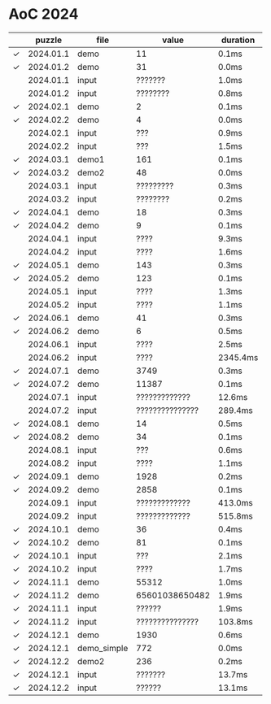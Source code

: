 # AoC 2024

|   |  puzzle   |    file     |      value      | duration |
|---|-----------|-------------|-----------------|----------|
| ✓ | 2024.01.1 | demo        |              11 |    0.1ms |
| ✓ | 2024.01.2 | demo        |              31 |    0.0ms |
|   | 2024.01.1 | input       |         ??????? |    1.0ms |
|   | 2024.01.2 | input       |        ???????? |    0.8ms |
| ✓ | 2024.02.1 | demo        |               2 |    0.1ms |
| ✓ | 2024.02.2 | demo        |               4 |    0.0ms |
|   | 2024.02.1 | input       |             ??? |    0.9ms |
|   | 2024.02.2 | input       |             ??? |    1.5ms |
| ✓ | 2024.03.1 | demo1       |             161 |    0.1ms |
| ✓ | 2024.03.2 | demo2       |              48 |    0.0ms |
|   | 2024.03.1 | input       |       ????????? |    0.3ms |
|   | 2024.03.2 | input       |        ???????? |    0.2ms |
| ✓ | 2024.04.1 | demo        |              18 |    0.3ms |
| ✓ | 2024.04.2 | demo        |               9 |    0.1ms |
|   | 2024.04.1 | input       |            ???? |    9.3ms |
|   | 2024.04.2 | input       |            ???? |    1.6ms |
| ✓ | 2024.05.1 | demo        |             143 |    0.3ms |
| ✓ | 2024.05.2 | demo        |             123 |    0.1ms |
|   | 2024.05.1 | input       |            ???? |    1.3ms |
|   | 2024.05.2 | input       |            ???? |    1.1ms |
| ✓ | 2024.06.1 | demo        |              41 |    0.3ms |
| ✓ | 2024.06.2 | demo        |               6 |    0.5ms |
|   | 2024.06.1 | input       |            ???? |    2.5ms |
|   | 2024.06.2 | input       |            ???? | 2345.4ms |
| ✓ | 2024.07.1 | demo        |            3749 |    0.3ms |
| ✓ | 2024.07.2 | demo        |           11387 |    0.1ms |
|   | 2024.07.1 | input       |   ????????????? |   12.6ms |
|   | 2024.07.2 | input       | ??????????????? |  289.4ms |
| ✓ | 2024.08.1 | demo        |              14 |    0.5ms |
| ✓ | 2024.08.2 | demo        |              34 |    0.1ms |
|   | 2024.08.1 | input       |             ??? |    0.6ms |
|   | 2024.08.2 | input       |            ???? |    1.1ms |
| ✓ | 2024.09.1 | demo        |            1928 |    0.2ms |
| ✓ | 2024.09.2 | demo        |            2858 |    0.1ms |
|   | 2024.09.1 | input       |   ????????????? |  413.0ms |
|   | 2024.09.2 | input       |   ????????????? |  515.8ms |
| ✓ | 2024.10.1 | demo        |              36 |    0.4ms |
| ✓ | 2024.10.2 | demo        |              81 |    0.1ms |
| ✓ | 2024.10.1 | input       |             ??? |    2.1ms |
| ✓ | 2024.10.2 | input       |            ???? |    1.7ms |
| ✓ | 2024.11.1 | demo        |           55312 |    1.0ms |
| ✓ | 2024.11.2 | demo        |  65601038650482 |    1.9ms |
| ✓ | 2024.11.1 | input       |          ?????? |    1.9ms |
| ✓ | 2024.11.2 | input       | ??????????????? |  103.8ms |
| ✓ | 2024.12.1 | demo        |            1930 |    0.6ms |
| ✓ | 2024.12.1 | demo_simple |             772 |    0.0ms |
| ✓ | 2024.12.2 | demo2       |             236 |    0.2ms |
| ✓ | 2024.12.1 | input       |         ??????? |   13.7ms |
| ✓ | 2024.12.2 | input       |          ?????? |   13.1ms |

